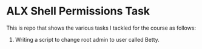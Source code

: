 # ALX Shell Permissions Task

This is repo that shows the various tasks I tackled for the course as follows:

1. Writing a script to change root admin to user called Betty.
